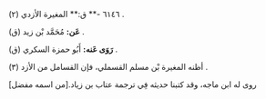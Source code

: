 ٦١٤٦ -** ق:** المغيرة الأزدي (٢) .

**عَن:** مُحَمَّد بْن زيد (ق) .

**رَوَى عَنه:** أَبُو حمزة السكري (ق) .

أظنه المغيرة بْن مسلم القسملي، فإن القسامل من الأزد (٣) .

روى له ابن ماجه، وقد كتبنا حديثه فِي ترجمة عتاب بن زياد.[من اسمه مفضل]